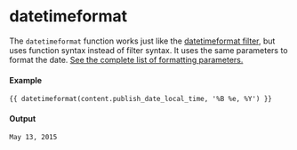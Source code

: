 # datetimeformat
The `datetimeformat` function works just like the [datetimeformat filter](/docs/hubl/filters#datetimeformat), but uses function syntax instead of filter syntax. It uses the same parameters to format the date. [See the complete list of formatting parameters.](/docs/hubl/filters#widget_1582313600888)

#### Example
```jinja2
{{ datetimeformat(content.publish_date_local_time, '%B %e, %Y') }} 
```

#### Output
```jinja2
May 13, 2015
```

